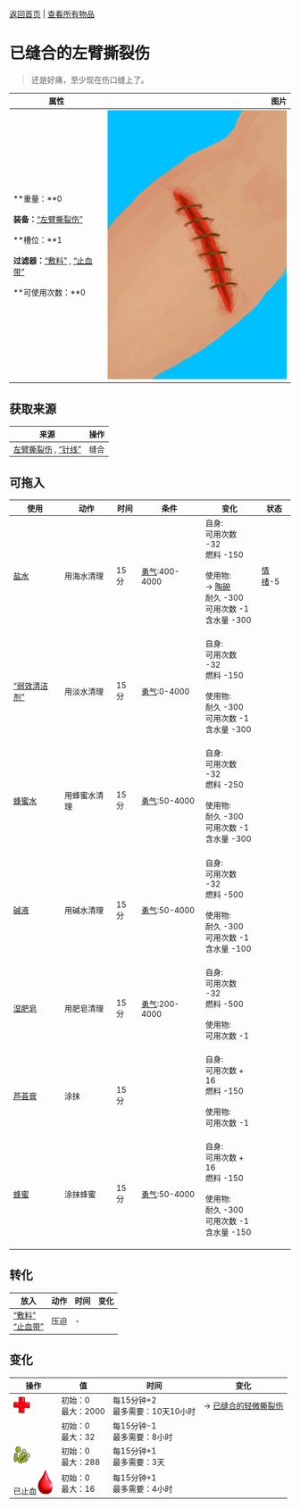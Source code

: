 [返回首页](index.md)   |  [查看所有物品](object.md)
# 已缝合的左臂撕裂伤  
> 还是好痛，至少现在伤口缝上了。  
  
  属性  |   图片   
 ----  |  ----:   
 **重量：**0<br><br>**装备：**[“左臂撕裂伤”](eTag_WArmLacerationL.md)<br><br>**槽位：**1<br><br>**过滤器：**[“敷料”](tag_Dressing.md) , [“止血带”](tag_Tourniquet.md)<br><br>**可使用次数：**0  |  ![](Sprite/ArmLacerationStitched.png)   
  
## 获取来源  
来源  |  操作  
----  |  ----  
[左臂撕裂伤](W_ArmLacerationL.md) , [“针线”](tag_ThreadedNeedle.md)  |  缝合  
## 可拖入  
使用  |  动作  |  时间  |  条件  |  变化  |  状态  
----  |  ----  |  ----  |  ----  |  ----  |  ----  
[盐水](LQ_WaterSalt.md)  |  用海水清理  |  15分  |  [勇气](Courage.md):400-4000  |  自身:<br>可用次数  -32<br>燃料  -150<br><br>使用物:<br>→ [陶碗](ClayBowl.md)<br>耐久  -300<br>可用次数  -1<br>含水量  -300<br><br>  |  [情绪](Morale.md)-5  
[“弱效清洁剂”](tag_CleanerWeak.md)  |  用淡水清理  |  15分  |  [勇气](Courage.md):0-4000  |  自身:<br>可用次数  -32<br>燃料  -150<br><br>使用物:<br>耐久  -300<br>可用次数  -1<br>含水量  -300<br><br>  |    
[蜂蜜水](LQ_HoneyWater.md)  |  用蜂蜜水清理  |  15分  |  [勇气](Courage.md):50-4000  |  自身:<br>可用次数  -32<br>燃料  -250<br><br>使用物:<br>耐久  -300<br>可用次数  -1<br>含水量  -300<br><br>  |    
[碱液](LQ_Lye.md)  |  用碱水清理  |  15分  |  [勇气](Courage.md):50-4000  |  自身:<br>可用次数  -32<br>燃料  -500<br><br>使用物:<br>耐久  -300<br>可用次数  -1<br>含水量  -100<br><br>  |    
[湿肥皂](SoapWet.md)  |  用肥皂清理  |  15分  |  [勇气](Courage.md):200-4000  |  自身:<br>可用次数  -32<br>燃料  -500<br><br>使用物:<br>可用次数  -1<br><br>  |    
[芦荟膏](AloeVeraGel.md)  |  涂抹  |  15分  |    |  自身:<br>可用次数 + 16<br>燃料  -150<br><br>使用物:<br>可用次数  -1<br><br>  |    
[蜂蜜](LQ_Honey.md)  |  涂抹蜂蜜  |  15分  |  [勇气](Courage.md):50-4000  |  自身:<br>可用次数 + 16<br>燃料  -150<br><br>使用物:<br>耐久  -300<br>可用次数  -1<br>含水量  -150<br><br>  |    
## 转化  
放入  |  动作  |  时间  |  变化  
----  |  ----  |  ----  |  ----  
[“敷料”](tag_Dressing.md)<br>[“止血带”](tag_Tourniquet.md)  |  压迫  |  -  |    
## 变化  
操作  |  值  |  时间  |  变化  
----  |  ----  |  ----  |  ----  
<img decoding="async" src="Sprite/Health.png" style="width:30px;">  |  初始：0<br>最大：2000  |  每15分钟+2<br>最多需要：10天10小时  |  → [已缝合的轻微撕裂伤](W_MinorLacerationStitched.md)  
<img decoding="async" src="Sprite/DressingApplied.png" style="width:30px;">  |  初始：0<br>最大：32  |  每15分钟-1<br>最多需要：8小时  |    
<img decoding="async" src="Sprite/Bacteria.png" style="width:30px;">  |  初始：0<br>最大：288  |  每15分钟+1<br>最多需要：3天  |    
已止血<img decoding="async" src="Sprite/BloodPressure.png" style="width:30px;">  |  初始：0<br>最大：16  |  每15分钟+1<br>最多需要：4小时  |    
